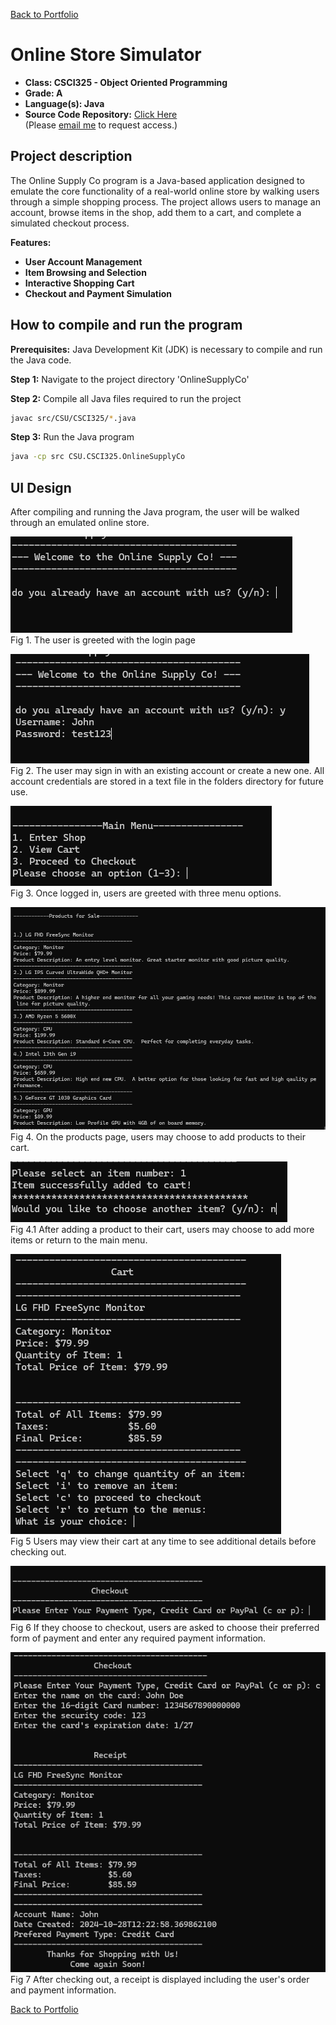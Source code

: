 [Back to Portfolio](./)

Online Store Simulator
===============

-   **Class: CSCI325 - Object Oriented Programming** 
-   **Grade: A** 
-   **Language(s): Java** 
-   **Source Code Repository:** [Click Here](https://github.com/zachWeav/CSCI325_Online_Store_Simulator/tree/main) <br>
    (Please [email me](mailto:ZDWeaver@csustudent.net?subject=GitHub%20Access) to request access.)
    
## Project description

The Online Supply Co program is a Java-based application designed to emulate the core functionality of a real-world online store by walking users through a simple shopping process.  The project allows users to manage an account, browse items in the shop, add them to a cart, and complete a simulated checkout process.  

**Features:**
-    **User Account Management**
-    **Item Browsing and Selection**
-    **Interactive Shopping Cart**
-    **Checkout and Payment Simulation**

## How to compile and run the program

**Prerequisites:** Java Development Kit (JDK) is necessary to compile and run the Java code.

**Step 1:** Navigate to the project directory 'OnlineSupplyCo' 

**Step 2:** Compile all Java files required to run the project
```bash
javac src/CSU/CSCI325/*.java
```

**Step 3:** Run the Java program
```bash
java -cp src CSU.CSCI325.OnlineSupplyCo
```


## UI Design

After compiling and running the Java program, the user will be walked through an emulated online store.

![screenshot](images/project2/WelcomePage.png)  
Fig 1. The user is greeted with the login page

![screenshot](images/project2/Credentials.png)  
Fig 2. The user may sign in with an existing account or create a new one.  All account credentials are stored in a text file in the folders directory for future use.

![screenshot](images/project2/MainMenu.png)  
Fig 3. Once logged in, users are greeted with three menu options.

![screenshot](images/project2/Products.png)  
Fig 4. On the products page, users may choose to add products to their cart.

![screenshot](images/project2/products2.png)  
Fig 4.1 After adding a product to their cart, users may choose to add more items or return to the main menu.

![screenshot](images/project2/Cart.png)  
Fig 5 Users may view their cart at any time to see additional details before checking out.

![screenshot](images/project2/Checkout1.png)  
Fig 6 If they choose to checkout, users are asked to choose their preferred form of payment and enter any required payment information.

![screenshot](images/project2/Receipt.png)  
Fig 7 After checking out, a receipt is displayed including the user's order and payment information.





[Back to Portfolio](./)
